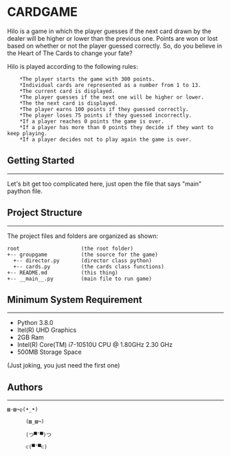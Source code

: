 # CARDGAME
Hilo is a game in which the player guesses if the next card drawn by the dealer will be  higher or lower than the previous one. Points are won or lost based on whether or not the player guessed correctly. So, do you believe in the Heart of The Cards to change your fate?

Hilo is played according to the following rules:
```
    *The player starts the game with 300 points.
    *Individual cards are represented as a number from 1 to 13.
    *The current card is displayed.
    *The player guesses if the next one will be higher or lower.
    *The the next card is displayed.
    *The player earns 100 points if they guessed correctly.
    *The player loses 75 points if they guessed incorrectly.
    *If a player reaches 0 points the game is over.
    *If a player has more than 0 points they decide if they want to keep playing.
    *If a player decides not to play again the game is over.
```
## Getting Started
---
Let's bit get too complicated here, just open the file that says "main" paython file.

## Project Structure
----
The project files and folders are organized as shown:
```
root                    (the root folder)
+-- groupgame           (the source for the game)
  +-- director.py       (director class python)
  +-- cards.py          (the cards class functions)
+-- README.md           (this thing)
+-- __main__.py         (main file to run game)
```

## Minimum System Requirement
----
* Python 3.8.0
* Itel(R) UHD Graphics
* 2GB Ram
* Intel(R) Core(TM) i7-10510U CPU @ 1.80GHz   2.30 GHz
* 500MB Storage Space
  
(Just joking, you just need the first one)

## Authors
----

    ▨-▨¬ლ(•_•) 

          (▨_▨¬)

          (つ▀¯▀)つ

          ⊂(▀¯▀⊂)
